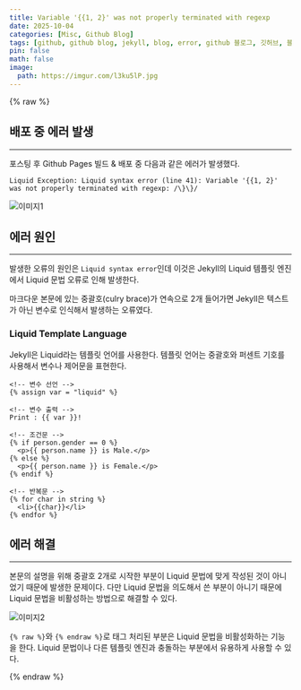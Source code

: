 ```yaml
---
title: Variable '{{1, 2}' was not properly terminated with regexp
date: 2025-10-04
categories: [Misc, Github Blog]
tags: [github, github blog, jekyll, blog, error, github 블로그, 깃허브, 블로그]
pin: false
math: false
image:
  path: https://imgur.com/l3ku5lP.jpg
---
```


{% raw %}

## 배포 중 에러 발생

---

포스팅 후 Github Pages 빌드 & 배포 중 다음과 같은 에러가 발생했다.

```text
Liquid Exception: Liquid syntax error (line 41): Variable '{{1, 2}' was not properly terminated with regexp: /\}\}/
```

![이미지1](https://imgur.com/fJPD83H.png)

## 에러 원인

---

발생한 오류의 원인은 `Liquid syntax error`인데 이것은 Jekyll의 Liquid 템플릿 엔진에서 Liquid 문법 오류로 인해 발생한다.  

마크다운 본문에 있는 중괄호(culry brace)가 연속으로 2개 들어가면 Jekyll은 텍스트가 아닌 변수로 인식해서 발생하는 오류였다.

### Liquid Template Language

Jekyll은 Liquid라는 템플릿 언어를 사용한다. 템플릿 언어는 중괄호와 퍼센트 기호를 사용해서 변수나 제어문을 표현한다.

```liquid
<!-- 변수 선언 -->
{% assign var = "liquid" %}

<!-- 변수 출력 -->
Print : {{ var }}!

<!-- 조건문 -->
{% if person.gender == 0 %}
  <p>{{ person.name }} is Male.</p>
{% else %}
  <p>{{ person.name }} is Female.</p>
{% endif %}

<!-- 반복문 -->
{% for char in string %}
  <li>{{char}}</li>
{% endfor %}
```

## 에러 해결

---

본문의 설명을 위해 중괄호 2개로 시작한 부분이 Liquid 문법에 맞게 작성된 것이 아니었기 때문에 발생한 문제이다. 다만 Liquid 문법을 의도해서 쓴 부분이 아니기 때문에 Liquid 문법을 비활성하는 방법으로 해결할 수 있다.

![이미지2](https://imgur.com/CiRlCwT.png)

`{% raw %}`와 `{% endraw %}`로 태그 처리된 부분은 Liquid 문법을 비활성화하는 기능을 한다. Liquid 문법이나 다른 템플릿 엔진과 충돌하는 부분에서 유용하게 사용할 수 있다.

{% endraw %}

